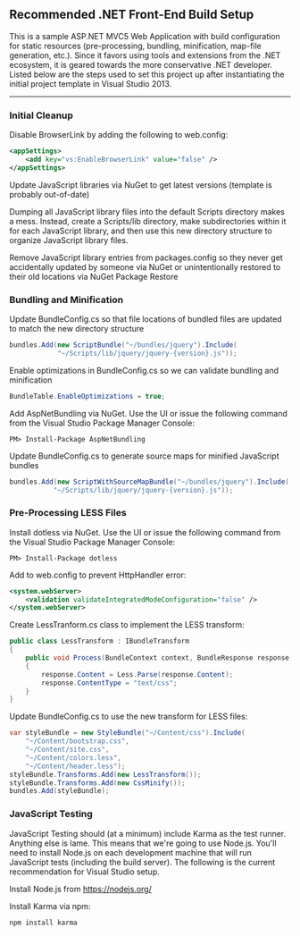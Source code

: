 ## Recommended .NET Front-End Build Setup

This is a sample ASP.NET MVC5 Web Application with build configuration for static resources (pre-processing, bundling, minification, map-file generation, etc.).  Since it favors using tools and extensions from the .NET ecosystem, it is geared towards the more conservative .NET developer.  Listed below are the steps used to set this project up after instantiating the initial project template in Visual Studio 2013.



---


### Initial Cleanup

Disable BrowserLink by adding the following to web.config:

```XML
<appSettings>
    <add key="vs:EnableBrowserLink" value="false" />
</appSettings>
```

Update JavaScript libraries via NuGet to get latest versions (template is probably out-of-date)

Dumping all JavaScript library files into the default Scripts directory makes a mess.  Instead, create a Scripts/lib directory, make subdirectories within it for each JavaScript library, and then use this new directory structure to organize JavaScript library files.

Remove JavaScript library entries from packages.config so they never get accidentally updated by someone via NuGet or unintentionally restored to their old locations via NuGet Package Restore


### Bundling and Minification

Update BundleConfig.cs so that file locations of bundled files are updated to match the new directory structure

```C#
bundles.Add(new ScriptBundle("~/bundles/jquery").Include(
            "~/Scripts/lib/jquery/jquery-{version}.js"));
```

Enable optimizations in BundleConfig.cs so we can validate bundling and minification

```C#
BundleTable.EnableOptimizations = true;
```

Add AspNetBundling via NuGet.  Use the UI or issue the following command from the Visual Studio Package Manager Console:

```
PM> Install-Package AspNetBundling
```

Update BundleConfig.cs to generate source maps for minified JavaScript bundles

```C#
bundles.Add(new ScriptWithSourceMapBundle("~/bundles/jquery").Include(
           "~/Scripts/lib/jquery/jquery-{version}.js"));
```

### Pre-Processing LESS Files

Install dotless via NuGet.  Use the UI or issue the following command from the Visual Studio Package Manager Console:

```
PM> Install-Package dotless
```

Add to web.config to prevent HttpHandler error:  

```XML
<system.webServer>
    <validation validateIntegratedModeConfiguration="false" />
</system.webServer>
```

Create LessTranform.cs class to implement the LESS transform: 

```C#
public class LessTransform : IBundleTransform
{
    public void Process(BundleContext context, BundleResponse response)
    {
        response.Content = Less.Parse(response.Content);
        response.ContentType = "text/css";
    }
}
```

Update BundleConfig.cs to use the new transform for LESS files:

```C#
var styleBundle = new StyleBundle("~/Content/css").Include(
    "~/Content/bootstrap.css",
    "~/Content/site.css",
    "~/Content/colors.less",
    "~/Content/header.less");
styleBundle.Transforms.Add(new LessTransform());
styleBundle.Transforms.Add(new CssMinify());
bundles.Add(styleBundle);
```

### JavaScript Testing

JavaScript Testing should (at a minimum) include Karma as the test runner.  Anything else is lame.  This means that we're going to use Node.js.  You'll need to install Node.js on each development machine that will run JavaScript tests (including the build server).  The following is the current recommendation for Visual Studio setup.

Install Node.js from https://nodejs.org/

Install Karma via npm:

```
npm install karma 
```

